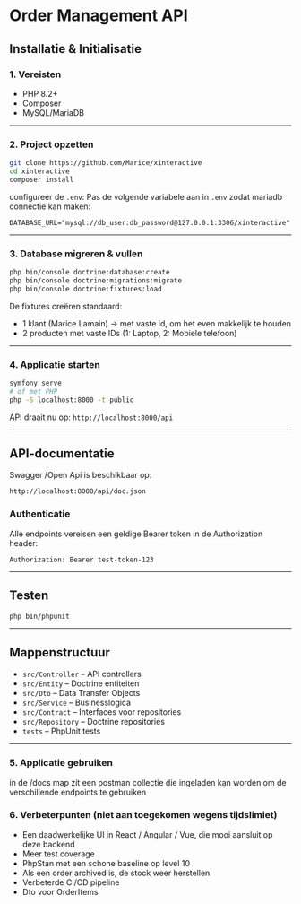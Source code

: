 # Order Management API

## Installatie & Initialisatie

### 1. Vereisten

- PHP 8.2+
- Composer
- MySQL/MariaDB

---

### 2. Project opzetten

```bash
git clone https://github.com/Marice/xinteractive
cd xinteractive
composer install
```

configureer de `.env`:
Pas de volgende variabele aan in `.env` zodat mariadb connectie kan maken:
```
DATABASE_URL="mysql://db_user:db_password@127.0.0.1:3306/xinteractive"
```

---

### 3. Database migreren & vullen

```bash
php bin/console doctrine:database:create
php bin/console doctrine:migrations:migrate
php bin/console doctrine:fixtures:load
```

De fixtures creëren standaard:
- 1 klant (Marice Lamain) -> met vaste id, om het even makkelijk te houden
- 2 producten met vaste IDs (1: Laptop, 2: Mobiele telefoon)

---

### 4. Applicatie starten

```bash
symfony serve
# of met PHP
php -S localhost:8000 -t public
```

API draait nu op: `http://localhost:8000/api`

---

## API-documentatie

Swagger /Open Api is beschikbaar op:

```
http://localhost:8000/api/doc.json
```

### Authenticatie

Alle endpoints vereisen een geldige Bearer token in de Authorization header:
```
Authorization: Bearer test-token-123
```

---

## Testen

```bash
php bin/phpunit
```

---


## Mappenstructuur
- `src/Controller` – API controllers
- `src/Entity` – Doctrine entiteiten
- `src/Dto` – Data Transfer Objects
- `src/Service` – Businesslogica
- `src/Contract` – Interfaces voor repositories
- `src/Repository` – Doctrine repositories
- `tests` – PhpUnit tests

---

### 5. Applicatie gebruiken
in de /docs map zit een postman collectie die ingeladen kan worden om de verschillende endpoints te gebruiken 

### 6. Verbeterpunten (niet aan toegekomen wegens tijdslimiet)
- Een daadwerkelijke UI in React / Angular / Vue, die mooi aansluit op deze backend
- Meer test coverage
- PhpStan met een schone baseline op level 10
- Als een order archived is, de stock weer herstellen
- Verbeterde CI/CD pipeline
- Dto voor OrderItems


